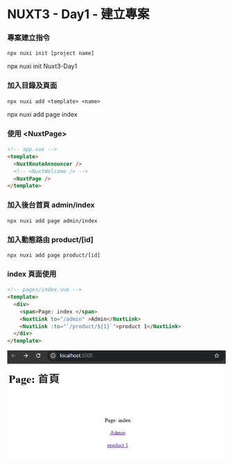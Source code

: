# NUXT3 - Day1 - 建立專案

### 專案建立指令

```
npx nuxi init [project name]
```

 npx nuxi init Nuxt3-Day1

### 加入目錄及頁面

```
npx nuxi add <template> <name>
```
npx nuxi add page index

### 使用 \<NuxtPage\>

```html
<!-- app.vue -->
<template>
  <NuxtRouteAnnouncer />
  <!-- <NuxtWelcome /> -->
  <NuxtPage />
</template>
```

### 加入後台首頁 admin/index 

```
npx nuxi add page admin/index
```

### 加入動態路由 product/[id]

```
npx nuxi add page product/[id]
```

### index 頁面使用 <NuxtLink>

```html
<!-- pages/index.vue -->
<template>
  <div>
    <span>Page: index </span>
    <NuxtLink to="/admin" >Admin</NuxtLink>
    <NuxtLink :to="`/product/${1}`">product 1</NuxtLink>
  </div>
</template>
```

![alt text](image.png)

